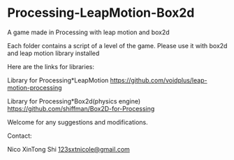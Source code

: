 Processing-LeapMotion-Box2d
===========================

A game made in Processing with leap motion and box2d

Each folder contains a script of a level of the game. Please use it with box2d and leap motion library installed

Here are the links for libraries:

Library for Processing*LeapMotion
https://github.com/voidplus/leap-motion-processing

Library for Processing*Box2d(physics engine)
https://github.com/shiffman/Box2D-for-Processing


Welcome for any suggestions and modifications.

Contact:

Nico XinTong Shi
123sxtnicole@gmail.com
